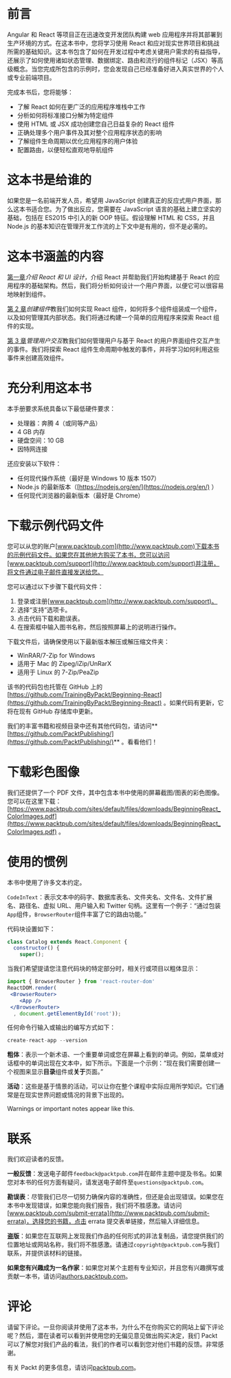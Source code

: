 # 前言

Angular 和 React 等项目正在迅速改变开发团队构建 web 应用程序并将其部署到生产环境的方式。在这本书中，您将学习使用 React 和应对现实世界项目和挑战所需的基础知识。这本书包含了如何在开发过程中考虑关键用户需求的有益指导，还展示了如何使用诸如状态管理、数据绑定、路由和流行的组件标记（JSX）等高级概念。当您完成所包含的示例时，您会发现自己已经准备好进入真实世界的个人或专业前端项目。

完成本书后，您将能够：

*   了解 React 如何在更广泛的应用程序堆栈中工作
*   分析如何将标准接口分解为特定组件
*   使用 HTML 或 JSX 成功创建您自己日益复杂的 React 组件
*   正确处理多个用户事件及其对整个应用程序状态的影响
*   了解组件生命周期以优化应用程序的用户体验
*   配置路由，以便轻松直观地导航组件

# 这本书是给谁的

如果您是一名前端开发人员，希望用 JavaScript 创建真正的反应式用户界面，那么这本书适合您。为了做出反应，您需要在 JavaScript 语言的基础上建立坚实的基础，包括在 ES2015 中引入的新 OOP 特征。假设理解 HTML 和 CSS，并且 Node.js 的基本知识在管理开发工作流的上下文中是有用的，但不是必需的。

# 这本书涵盖的内容

[第一章](1.html)*介绍 React 和 UI 设计*，介绍 React 并帮助我们开始构建基于 React 的应用程序的基础架构。然后，我们将分析如何设计一个用户界面，以便它可以很容易地映射到组件。

[第 2 章](2.html)*创建组件*教我们如何实现 React 组件，如何将多个组件组装成一个组件，以及如何管理其内部状态。我们将通过构建一个简单的应用程序来探索 React 组件的实现。

[第 3 章](3.html)*管理用户交互*教我们如何管理用户与基于 React 的用户界面组件交互产生的事件。我们将探索 React 组件生命周期中触发的事件，并将学习如何利用这些事件来创建高效组件。

# 充分利用这本书

本手册要求系统具备以下最低硬件要求：

*   处理器：奔腾 4（或同等产品）
*   4 GB 内存
*   硬盘空间：10 GB
*   因特网连接

还应安装以下软件：

*   任何现代操作系统（最好是 Windows 10 版本 1507）
*   Node.js 的最新版本（[https://nodejs.org/en/](https://nodejs.org/en/) ）
*   任何现代浏览器的最新版本（最好是 Chrome）

# 下载示例代码文件

您可以从您的账户[www.packtpub.com](http://www.packtpub.com)下载本书的示例代码文件。如果您在其他地方购买了本书，您可以访问[www.packtpub.com/support](http://www.packtpub.com/support)并注册，将文件通过电子邮件直接发送给您。

您可以通过以下步骤下载代码文件：

1.  登录或注册[www.packtpub.com](http://www.packtpub.com/support)。
2.  选择“支持”选项卡。
3.  点击代码下载和勘误表。
4.  在搜索框中输入图书名称，然后按照屏幕上的说明进行操作。

下载文件后，请确保使用以下最新版本解压或解压缩文件夹：

*   WinRAR/7-Zip for Windows
*   适用于 Mac 的 Zipeg/iZip/UnRarX
*   适用于 Linux 的 7-Zip/PeaZip

该书的代码包也托管在 GitHub 上的[https://github.com/TrainingByPackt/Beginning-React](https://github.com/TrainingByPackt/Beginning-React) 。如果代码有更新，它将在现有 GitHub 存储库中更新。

我们的丰富书籍和视频目录中还有其他代码包，请访问**[https://github.com/PacktPublishing/](https://github.com/PacktPublishing/)** 。看看他们！

# 下载彩色图像

我们还提供了一个 PDF 文件，其中包含本书中使用的屏幕截图/图表的彩色图像。您可以在这里下载：[https://www.packtpub.com/sites/default/files/downloads/BeginningReact_ColorImages.pdf](https://www.packtpub.com/sites/default/files/downloads/BeginningReact_ColorImages.pdf) 。

# 使用的惯例

本书中使用了许多文本约定。

`CodeInText`：表示文本中的码字、数据库表名、文件夹名、文件名、文件扩展名、路径名、虚拟 URL、用户输入和 Twitter 句柄。这里有一个例子：“通过包装`App`组件，`BrowserRouter`组件丰富了它的路由功能。”

代码块设置如下：

```jsx
class Catalog extends React.Component {
  constructor() {
    super();
```

当我们希望提请您注意代码块的特定部分时，相关行或项目以粗体显示：

```jsx
import { BrowserRouter } from 'react-router-dom'
ReactDOM.render(
 <BrowserRouter>
    <App />
 </BrowserRouter>
  , document.getElementById('root'));
```

任何命令行输入或输出的编写方式如下：

```jsx
create-react-app --version
```

**粗体**：表示一个新术语、一个重要单词或您在屏幕上看到的单词。例如，菜单或对话框中的单词出现在文本中，如下所示。下面是一个示例：“现在我们需要创建一个视图来显示**目录**组件或**关于**页面。”

**活动**：这些是基于情景的活动，可以让你在整个课程中实际应用所学知识。它们通常是在现实世界问题或情况的背景下出现的。

Warnings or important notes appear like this.

# 联系

我们欢迎读者的反馈。

**一般反馈**：发送电子邮件`feedback@packtpub.com`并在邮件主题中提及书名。如果您对本书的任何方面有疑问，请发送电子邮件至`questions@packtpub.com`。

**勘误表**：尽管我们已尽一切努力确保内容的准确性，但还是会出现错误。如果您在本书中发现错误，如果您能向我们报告，我们将不胜感激。请访问[www.packtpub.com/submit-errata](http://www.packtpub.com/submit-errata)，选择您的书籍，点击 errata 提交表单链接，然后输入详细信息。

**盗版**：如果您在互联网上发现我们作品的任何形式的非法复制品，请您提供我们的位置地址或网站名称，我们将不胜感激。请通过`copyright@packtpub.com`与我们联系，并提供该材料的链接。

**如果您有兴趣成为一名作家**：如果您对某个主题有专业知识，并且您有兴趣撰写或贡献一本书，请访问[authors.packtpub.com](http://authors.packtpub.com/)。

# 评论

请留下评论。一旦你阅读并使用了这本书，为什么不在你购买它的网站上留下评论呢？然后，潜在读者可以看到并使用您的无偏见意见做出购买决定，我们 Packt 可以了解您对我们产品的看法，我们的作者可以看到您对他们书籍的反馈。非常感谢。

有关 Packt 的更多信息，请访问[packtpub.com](https://www.packtpub.com/)。